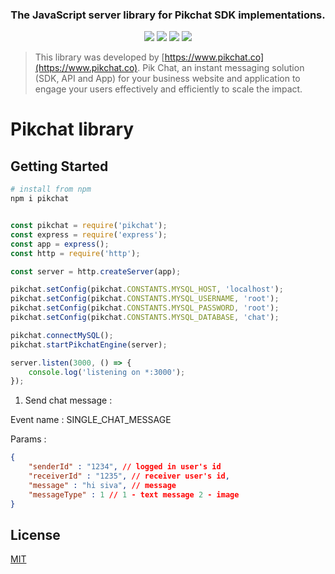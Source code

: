 <h3 align="center">The JavaScript server library for Pikchat SDK implementations.</h3>
 

<p align="center">
  <a href="https://github.com/RichardLitt/standard-readme"><img src="https://img.shields.io/badge/standard--readme-OK-green.svg?style=flat-square" /></a>
  <a href=""><img src="https://img.shields.io/badge/npm-%3E%3D3.0.0-orange.svg?style=flat-square" /></a>
  <a href=""><img src="https://img.shields.io/badge/Node.js-%3E%3D10.0.0-orange.svg?style=flat-square" /></a>
  <a href="https://www.npmjs.com/package/ipfs-http-client"><img src="https://img.shields.io/npm/dm/ipfs-http-client.svg" /></a>
  <br>
</p>


> This library was developed by [https://www.pikchat.co](https://www.pikchat.co). Pik Chat, an instant messaging solution (SDK, API and App) for your business website and application to engage your users effectively and efficiently to scale the impact.

Pikchat library
==================================

Getting Started
---------------

```sh
# install from npm 
npm i pikchat

```

```javascript

const pikchat = require('pikchat');
const express = require('express');
const app = express();
const http = require('http');

const server = http.createServer(app);

pikchat.setConfig(pikchat.CONSTANTS.MYSQL_HOST, 'localhost');
pikchat.setConfig(pikchat.CONSTANTS.MYSQL_USERNAME, 'root');
pikchat.setConfig(pikchat.CONSTANTS.MYSQL_PASSWORD, 'root');
pikchat.setConfig(pikchat.CONSTANTS.MYSQL_DATABASE, 'chat');

pikchat.connectMySQL();
pikchat.startPikchatEngine(server);

server.listen(3000, () => {
    console.log('listening on *:3000');
});


```

1. Send chat message :

Event name : SINGLE_CHAT_MESSAGE

Params :

```json
{
    "senderId" : "1234", // logged in user's id
    "receiverId" : "1235", // receiver user's id,
    "message" : "hi siva", // message
    "messageType" : 1 // 1 - text message 2 - image 
}

```


## License

[MIT](/LICENSE)
